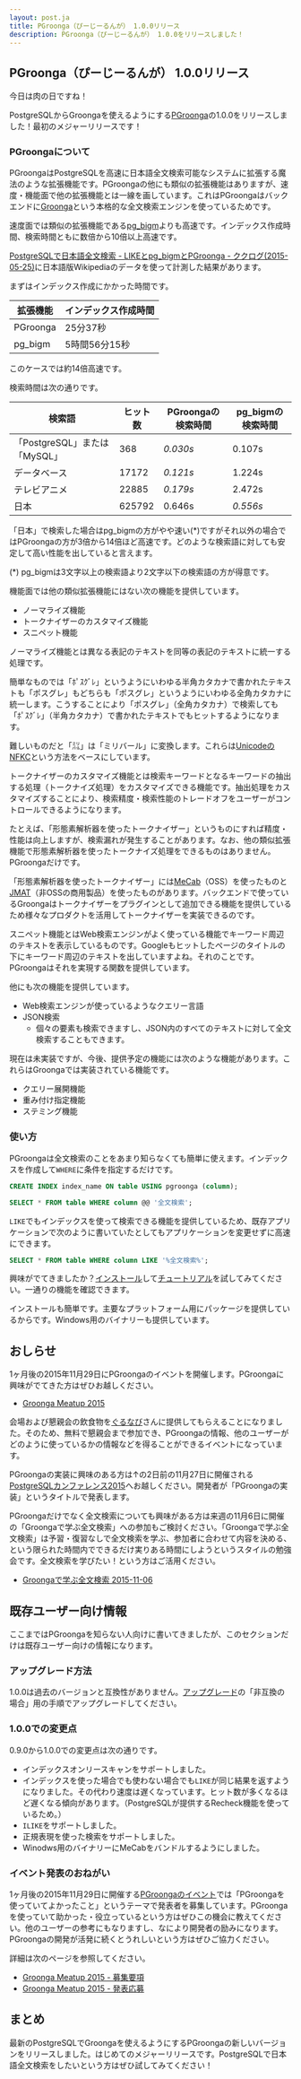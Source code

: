 ```yaml
---
layout: post.ja
title: PGroonga（ぴーじーるんが） 1.0.0リリース
description: PGroonga（ぴーじーるんが） 1.0.0をリリースしました！
---
```


## PGroonga（ぴーじーるんが） 1.0.0リリース

今日は肉の日ですね！

PostgreSQLからGroongaを使えるようにする[PGroonga](http://pgroonga.github.io/ja/)の1.0.0をリリースしました！最初のメジャーリリースです！

### PGroongaについて

PGroongaはPostgreSQLを高速に日本語全文検索可能なシステムに拡張する魔法のような拡張機能です。PGroongaの他にも類似の拡張機能はありますが、速度・機能面で他の拡張機能とは一線を画しています。これはPGroongaはバックエンドに[Groonga](http://groonga.org/ja/)という本格的な全文検索エンジンを使っているためです。

速度面では類似の拡張機能である[pg_bigm](http://pgbigm.osdn.jp/)よりも高速です。インデックス作成時間、検索時間ともに数倍から10倍以上高速です。

[PostgreSQLで日本語全文検索 - LIKEとpg_bigmとPGroonga - ククログ(2015-05-25)](http://www.clear-code.com/blog/2015/5/25.html)に日本語版Wikipediaのデータを使って計測した結果があります。

まずはインデックス作成にかかった時間です。

拡張機能  | インデックス作成時間
---------|--------------------
PGroonga | 25分37秒
pg_bigm  | 5時間56分15秒

このケースでは約14倍高速です。

検索時間は次の通りです。

検索語                       | ヒット数  | PGroongaの検索時間 | pg_bigmの検索時間
-----------------------------|----------|--------------------|-----------------
「PostgreSQL」または「MySQL」 | 368      | *0.030s*           | 0.107s
データベース                  | 17172    | *0.121s*           | 1.224s
テレビアニメ                  | 22885    | *0.179s*           | 2.472s
日本                         | 625792    | 0.646s             | *0.556s*

「日本」で検索した場合はpg\_bigmの方がやや速い(*)ですがそれ以外の場合ではPGroongaの方が3倍から14倍ほど高速です。どのような検索語に対しても安定して高い性能を出していると言えます。

(*) pg\_bigmは3文字以上の検索語より2文字以下の検索語の方が得意です。

機能面では他の類似拡張機能にはない次の機能を提供しています。

  * ノーマライズ機能
  * トークナイザーのカスタマイズ機能
  * スニペット機能

ノーマライズ機能とは異なる表記のテキストを同等の表記のテキストに統一する処理です。

簡単なものでは「ﾎﾟｽｸﾞﾚ」というようにいわゆる半角カタカナで書かれたテキストも「ポスグレ」もどちらも「ポスグレ」というようにいわゆる全角カタカナに統一します。こうすることにより「ポスグレ」（全角カタカナ）で検索しても「ﾎﾟｽｸﾞﾚ」（半角カタカナ）で書かれたテキストでもヒットするようになります。

難しいものだと「㍊」は「ミリバール」に変換します。これらは[UnicodeのNFKC](http://unicode.org/reports/tr15/)という方法をベースにしています。

トークナイザーのカスタマイズ機能とは検索キーワードとなるキーワードの抽出する処理（トークナイズ処理）をカスタマイズできる機能です。抽出処理をカスタマイズすることにより、検索精度・検索性能のトレードオフをユーザーがコントロールできるようになります。

たとえば、「形態素解析器を使ったトークナイザー」というものにすれば精度・性能は向上しますが、検索漏れが発生することがあります。なお、他の類似拡張機能で形態素解析器を使ったトークナイズ処理をできるものはありません。PGroongaだけです。

「形態素解析器を使ったトークナイザー」には[MeCab](http://taku910.github.io/mecab/)（OSS）を使ったものと[JMAT](http://www.slideshare.net/JSUXDesign/jmat-groonga-tokenizertalks20150320)（非OSSの商用製品）を使ったものがあります。バックエンドで使っているGroongaはトークナイザーをプラグインとして追加できる機能を提供しているため様々なプロダクトを活用してトークナイザーを実装できるのです。

スニペット機能とはWeb検索エンジンがよく使っている機能でキーワード周辺のテキストを表示しているものです。Googleもヒットしたページのタイトルの下にキーワード周辺のテキストを出していますよね。それのことです。PGroongaはそれを実現する関数を提供しています。

他にも次の機能を提供しています。

  * Web検索エンジンが使っているようなクエリー言語
  * JSON検索
    * 個々の要素も検索できますし、JSON内のすべてのテキストに対して全文検索することもできます。

現在は未実装ですが、今後、提供予定の機能には次のような機能があります。これらはGroongaでは実装されている機能です。

  * クエリー展開機能
  * 重み付け指定機能
  * ステミング機能

### 使い方

PGroongaは全文検索のことをあまり知らなくても簡単に使えます。インデックスを作成して`WHERE`に条件を指定するだけです。

```sql
CREATE INDEX index_name ON table USING pgroonga (column);

SELECT * FROM table WHERE column @@ '全文検索';
```

`LIKE`でもインデックスを使って検索できる機能を提供しているため、既存アプリケーションで次のように書いていたとしてもアプリケーションを変更せずに高速にできます。

```sql
SELECT * FROM table WHERE column LIKE '%全文検索%';
```

興味がでてきましたか？[インストール](http://pgroonga.github.io/ja/install/)して[チュートリアル](http://pgroonga.github.io/ja/tutorial/)を試してみてください。一通りの機能を確認できます。

インストールも簡単です。主要なプラットフォーム用にパッケージを提供しているからです。Windows用のバイナリーも提供しています。

## おしらせ

1ヶ月後の2015年11月29日にPGroongaのイベントを開催します。PGroongaに興味がでてきた方はぜひお越しください。

  * [Groonga Meatup 2015](https://groonga.doorkeeper.jp/events/31482)

会場および懇親会の飲食物を[ぐるなび](http://gnavi.co.jp/)さんに提供してもらえることになりました。そのため、無料で懇親会まで参加でき、PGroongaの情報、他のユーザーがどのように使っているかの情報などを得ることができるイベントになっています。

PGroongaの実装に興味のある方は↑の2日前の11月27日に開催される[PostgreSQLカンファレンス2015](https://www.postgresql.jp/events/jpug-pgcon2015)へお越しください。開発者が「PGroongaの実装」というタイトルで発表します。

PGroongaだけでなく全文検索についても興味がある方は来週の11月6日に開催の「Groongaで学ぶ全文検索」への参加もご検討ください。「Groongaで学ぶ全文検索」は予習・復習なしで全文検索を学ぶ、参加者に合わせて内容を決める、という限られた時間内でできるだけ実りある時間にしようというスタイルの勉強会です。全文検索を学びたい！という方はご活用ください。

  * [Groongaで学ぶ全文検索 2015-11-06](https://groonga.doorkeeper.jp/events/33701)

## 既存ユーザー向け情報

ここまではPGroongaを知らない人向けに書いてきましたが、このセクションだけは既存ユーザー向けの情報になります。

### アップグレード方法

1.0.0は過去のバージョンと互換性がありません。[アップグレード](http://pgroonga.github.io/ja/upgrade/)の「非互換の場合」用の手順でアップグレードしてください。

### 1.0.0での変更点

0.9.0から1.0.0での変更点は次の通りです。

  * インデックスオンリースキャンをサポートしました。
  * インデックスを使った場合でも使わない場合でも`LIKE`が同じ結果を返すようになりました。その代わり速度は遅くなっています。ヒット数が多くなるほど遅くなる傾向があります。（PostgreSQLが提供するRecheck機能を使っているため。）
  * `ILIKE`をサポートしました。
  * 正規表現を使った検索をサポートしました。
  * Winodws用のバイナリーにMeCabをバンドルするようにしました。

### イベント発表のおねがい

1ヶ月後の2015年11月29日に開催する[PGroongaのイベント](https://groonga.doorkeeper.jp/events/31482)では「PGroongaを使っていてよかったこと」というテーマで発表者を募集しています。PGroongaを使っていて助かった・役立っているという方はぜひこの機会に教えてください。他のユーザーの参考にもなりますし、なにより開発者の励みになります。PGroongaの開発が活発に続くとうれしいという方はぜひご協力ください。

詳細は次のページを参照してください。

  * [Groonga Meatup 2015 - 募集要項](https://groonga.doorkeeper.jp/events/31482#public-offering)
  * [Groonga Meatup 2015 - 発表応募](https://github.com/groonga/meetup/issues/12)

## まとめ

最新のPostgreSQLでGroongaを使えるようにするPGroongaの新しいバージョンをリリースしました。はじめてのメジャーリリースです。PostgreSQLで日本語全文検索をしたいという方はぜひ試してみてください！
